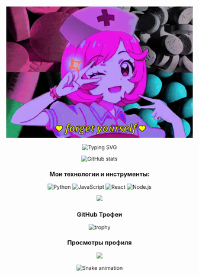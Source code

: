 ![Animated Text](baby.gif)
<div align="center">
  
![Typing SVG](https://readme-typing-svg.herokuapp.com?font=Fira+Code&pause=1000&color=F70000&background=FFFFFF00&width=435&lines=Welcome+to+my+profile!;Добро+пожаловать!)

![GitHub stats](https://github-readme-stats.vercel.app/api?username=w1-w1-w1-w1&show_icons=true&theme=radical)

### Мои технологии и инструменты:
![Python](https://img.shields.io/badge/Python-FFD43B?style=for-the-badge&logo=python&logoColor=blue)
![JavaScript](https://img.shields.io/badge/JavaScript-F7DF1E?style=for-the-badge&logo=javascript&logoColor=black)
![React](https://img.shields.io/badge/React-20232A?style=for-the-badge&logo=react&logoColor=61DAFB)
![Node.js](https://img.shields.io/badge/Node.js-43853D?style=for-the-badge&logo=node.js&logoColor=white)

<img src="https://user-images.githubusercontent.com/73097560/115834477-dbab4500-a447-11eb-908a-139a6edaec5c.gif">

### GitHub Трофеи
![trophy](https://github-profile-trophy.vercel.app/?username=w1-w1-w1-w1&theme=onedark)

### Просмотры профиля
![](https://komarev.com/ghpvc/?username=w1-w1-w1-w1&color=green)

![Snake animation](https://github.com/w1-w1-w1-w1/w1-w1-w1-w1/blob/output/github-contribution-grid-snake.svg)

</div>
